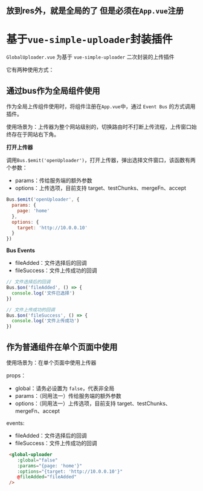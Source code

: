 ## 放到res外，就是全局的了 但是必须在`App.vue`注册

# 基于`vue-simple-uploader`封装插件

`GlobalUploader.vue` 为基于 `vue-simple-uploader` 二次封装的上传插件

它有两种使用方式：

## 通过bus作为全局组件使用

作为全局上传组件使用时，将组件注册在`App.vue`中，通过 `Event Bus` 的方式调用插件。

使用场景为：上传器为整个网站级别的，切换路由时不打断上传流程，上传窗口始终存在于网站右下角。

**打开上传器**

调用`Bus.$emit('openUploader')`，打开上传器，弹出选择文件窗口，该函数有两个参数：

* params：传给服务端的额外参数
* options：上传选项，目前支持 target、testChunks、mergeFn、accept

```js
Bus.$emit('openUploader', {
  params: {
    page: 'home'
  },
  options: {
    target: 'http://10.0.0.10'
  }
})
```

**Bus Events**

* fileAdded：文件选择后的回调
* fileSuccess：文件上传成功的回调

```js
// 文件选择后的回调
Bus.$on('fileAdded', () => {
  console.log('文件已选择')
})

// 文件上传成功的回调
Bus.$on('fileSuccess', () => {
  console.log('文件上传成功')
})
```

## 作为普通组件在单个页面中使用

使用场景为：在单个页面中使用上传器

props：
* global：请务必设置为 `false`，代表非全局
* params：（同用法一）传给服务端的额外参数
* options：（同用法一）上传选项，目前支持 target、testChunks、mergeFn、accept

events:
* fileAdded：文件选择后的回调
* fileSuccess：文件上传成功的回调

```html
 <global-uploader
    :global="false"
    :params="{page: 'home'}"
    :options="{target: 'http://10.0.0.10'}"
    @fileAdded="fileAdded"
 />
```
